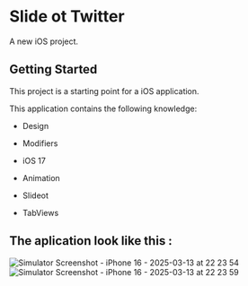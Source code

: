 # Slide ot Twitter

A new iOS project.

## Getting Started

This project is a starting point for a iOS application.

This application contains the following knowledge:
  
- Design
  
- Modifiers

- iOS 17

- Animation

- Slideot 

- TabViews
## The aplication look like this :

![Simulator Screenshot - iPhone 16 - 2025-03-13 at 22 23 54](https://github.com/user-attachments/assets/b35101bb-e330-48de-9f73-79378b75fbad)
![Simulator Screenshot - iPhone 16 - 2025-03-13 at 22 23 59](https://github.com/user-attachments/assets/f470a2ce-d1c0-4d02-8534-0441ba111dc2)
